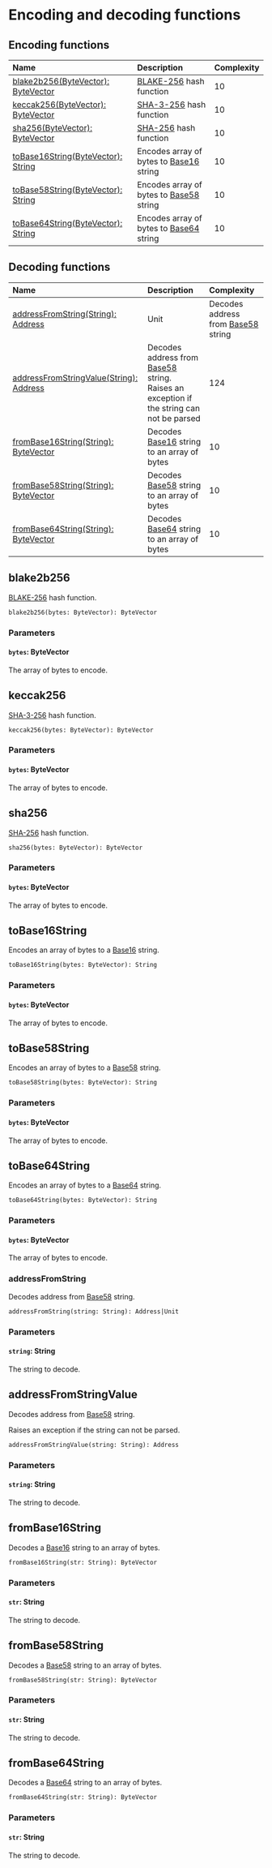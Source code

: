 # Encoding and decoding functions

## Encoding functions

| Name | Description | Complexity |
| :--- | :--- | :--- |
| <a href= "#blake2b256">blake2b256(ByteVector): ByteVector</a> | [BLAKE-256](https://en.wikipedia.org/wiki/BLAKE_%28hash_function%29) hash function | 10 |
| <a href= "#keccak256">keccak256(ByteVector): ByteVector</a> | [SHA-3-256](https://en.wikipedia.org/wiki/SHA-3) hash function | 10 |
| <a href= "#sha256">sha256(ByteVector): ByteVector</a> | [SHA-256](https://en.wikipedia.org/wiki/SHA-2) hash function | 10 |
| <a href= "#toBase16String">toBase16String(ByteVector): String</a> | Encodes array of bytes to [Base16](https://en.wikipedia.org/wiki/Hexadecimal) string | 10 |
| <a href= "#toBase58String">toBase58String(ByteVector): String</a> | Encodes array of bytes to [Base58](https://en.wikipedia.org/wiki/Base58) string | 10 |
| <a href= "#toBase64String">toBase64String(ByteVector): String</a> | Encodes array of bytes to [Base64](https://en.wikipedia.org/wiki/Base64) string | 10 |


## Decoding functions

| Name | Description | Complexity |
| :--- | :--- | :--- |
| <a href= "#addressFromString">addressFromString(String): Address|Unit</a> | Decodes address from [Base58](https://en.wikipedia.org/wiki/Base58) string | 124 |
| <a href= "#addressFromStringValue">addressFromStringValue(String): Address</a> | Decodes address from [Base58](https://en.wikipedia.org/wiki/Base58) string.<br>Raises an exception if the string can not be parsed | 124 |
| <a href= "#fromBase16String">fromBase16String(String): ByteVector</a> | Decodes [Base16](https://en.wikipedia.org/wiki/Hexadecimal) string to an array of bytes | 10 |
| <a href= "#fromBase58String">fromBase58String(String): ByteVector</a> | Decodes [Base58](https://en.wikipedia.org/wiki/Base58) string to an array of bytes | 10 |
| <a href= "#fromBase64String">fromBase64String(String): ByteVector</a>| Decodes [Base64](https://en.wikipedia.org/wiki/Base64) string to an array of bytes | 10 |



## blake2b256

[BLAKE-256](https://en.wikipedia.org/wiki/BLAKE_%28hash_function%29) hash function.

```
blake2b256(bytes: ByteVector): ByteVector
```

### Parameters

#### `bytes`: ByteVector

The array of bytes to encode.


## keccak256

[SHA-3-256](https://en.wikipedia.org/wiki/SHA-3) hash function.

```
keccak256(bytes: ByteVector): ByteVector
```

### Parameters

#### `bytes`: ByteVector

The array of bytes to encode.


## sha256

[SHA-256](https://en.wikipedia.org/wiki/SHA-2) hash function.

```
sha256(bytes: ByteVector): ByteVector
```

### Parameters

#### `bytes`: ByteVector

The array of bytes to encode.


## toBase16String

Encodes an array of bytes to a [Base16](https://en.wikipedia.org/wiki/Hexadecimal) string.

```
toBase16String(bytes: ByteVector): String
```

### Parameters

#### `bytes`: ByteVector

The array of bytes to encode.



## toBase58String

Encodes an array of bytes to a [Base58](https://en.wikipedia.org/wiki/Base58) string.

```
toBase58String(bytes: ByteVector): String
```

### Parameters

#### `bytes`: ByteVector

The array of bytes to encode.


## toBase64String

Encodes an array of bytes to a [Base64](https://en.wikipedia.org/wiki/Base64) string.

```
toBase64String(bytes: ByteVector): String
```

### Parameters

#### `bytes`: ByteVector

The array of bytes to encode.

### addressFromString

Decodes address from [Base58](https://en.wikipedia.org/wiki/Base58) string.

```
addressFromString(string: String): Address|Unit
```

### Parameters

#### `string`: String

The string to decode.


## addressFromStringValue

Decodes address from [Base58](https://en.wikipedia.org/wiki/Base58) string.

Raises an exception if the string can not be parsed.

```
addressFromStringValue(string: String): Address
```

### Parameters

#### `string`: String

The string to decode.



## fromBase16String

Decodes a [Base16](https://en.wikipedia.org/wiki/Hexadecimal) string to an array of bytes.

```
fromBase16String(str: String): ByteVector
```

### Parameters

#### `str`: String

The string to decode.


## fromBase58String

Decodes a [Base58](https://en.wikipedia.org/wiki/Base58) string to an array of bytes.

```
fromBase58String(str: String): ByteVector
```

### Parameters

#### `str`: String

The string to decode.


## fromBase64String

Decodes a [Base64](https://en.wikipedia.org/wiki/Base64) string to an array of bytes.

```
fromBase64String(str: String): ByteVector
```

### Parameters

#### `str`: String

The string to decode.
